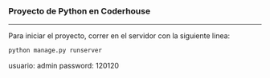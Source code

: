 ### Proyecto de Python en Coderhouse

---

Para iniciar el proyecto, correr en el servidor con la siguiente linea:

```python
python manage.py runserver
```
usuario: admin
password: 120120
